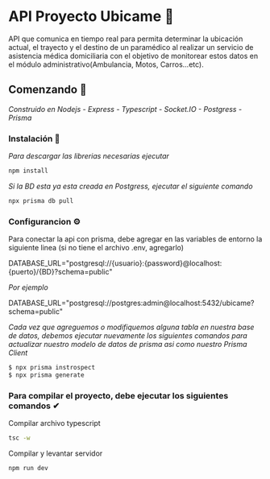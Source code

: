 # API Proyecto Ubicame 📌

API que comunica en tiempo real para permita determinar la ubicación actual, el trayecto y el destino de un paramédico al realizar un servicio de asistencia médica domiciliaria con el objetivo de monitorear estos datos en el módulo administrativo(Ambulancia, Motos, Carros...etc).

## Comenzando 🚀

_Construido en Nodejs - Express - Typescript - Socket.IO - Postgress - Prisma_

### Instalación 🔧

_Para descargar las librerias necesarias ejecutar_
```bash
npm install
```

_Si la BD esta ya esta creada en Postgress, ejecutar el siguiente comando_

```bash
npx prisma db pull
```

### Configurancion ⚙

Para conectar la api con prisma, debe agregar en las variables de entorno la siguiente linea (si no tiene el archivo .env, agregarlo)

DATABASE_URL="postgresql://{usuario}:{password}@localhost:{puerto}/{BD}?schema=public"

_Por ejemplo_

DATABASE_URL="postgresql://postgres:admin@localhost:5432/ubicame?schema=public"


_Cada vez que agreguemos o modifiquemos alguna tabla en nuestra base de datos, debemos ejecutar nuevamente los siguientes comandos para actualizar nuestro modelo de datos de prisma asi como nuestro Prisma Client_
```bash
$ npx prisma instrospect
$ npx prisma generate 
```
### Para compilar el proyecto, debe ejecutar los siguientes comandos ✔

Compilar archivo typescript
```bash
tsc -w
```

Compilar y levantar servidor
```bash
npm run dev
```
